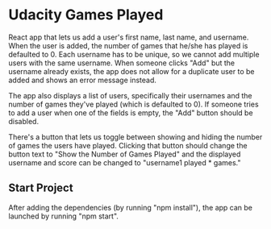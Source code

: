 # Udacity Games Played
React app that lets us add a user's first name, last name, and username. When the user is added, the number of games that he/she has played is defaulted to 0. Each username has to be unique, so we cannot add multiple users with the same username. When someone clicks "Add" but the username already exists, the app does not allow for a duplicate user to be added and shows an error message instead.

The app also displays a list of users, specifically their usernames and the number of games they've played (which is defaulted to 0). If someone tries to add a user when one of the fields is empty, the "Add" button should be disabled.

There's a button that lets us toggle between showing and hiding the number of games the users have played. Clicking that button should change the button text to "Show the Number of Games Played" and the displayed username and score can be changed to "username1 played * games."

## Start Project
After adding the dependencies (by running "npm install"), the app can be launched by running "npm start".
